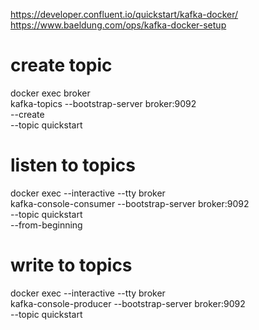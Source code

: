 https://developer.confluent.io/quickstart/kafka-docker/
https://www.baeldung.com/ops/kafka-docker-setup

# create topic
docker exec broker \
kafka-topics --bootstrap-server broker:9092 \
--create \
--topic quickstart
              
# listen to topics
docker exec --interactive --tty broker \
kafka-console-consumer --bootstrap-server broker:9092 \
--topic quickstart \
--from-beginning

# write to topics
docker exec --interactive --tty broker \
kafka-console-producer --bootstrap-server broker:9092 \
--topic quickstart
